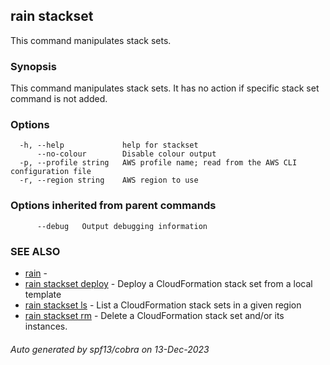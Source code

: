 ## rain stackset

This command manipulates stack sets.

### Synopsis

This command manipulates stack sets. It has no action if specific stack set command is not added.

### Options

```
  -h, --help             help for stackset
      --no-colour        Disable colour output
  -p, --profile string   AWS profile name; read from the AWS CLI configuration file
  -r, --region string    AWS region to use
```

### Options inherited from parent commands

```
      --debug   Output debugging information
```

### SEE ALSO

* [rain](index.md)	 - 
* [rain stackset deploy](rain_stackset_deploy.md)	 - Deploy a CloudFormation stack set from a local template
* [rain stackset ls](rain_stackset_ls.md)	 - List a CloudFormation stack sets in a given region
* [rain stackset rm](rain_stackset_rm.md)	 - Delete a CloudFormation stack set and/or its instances.

###### Auto generated by spf13/cobra on 13-Dec-2023
